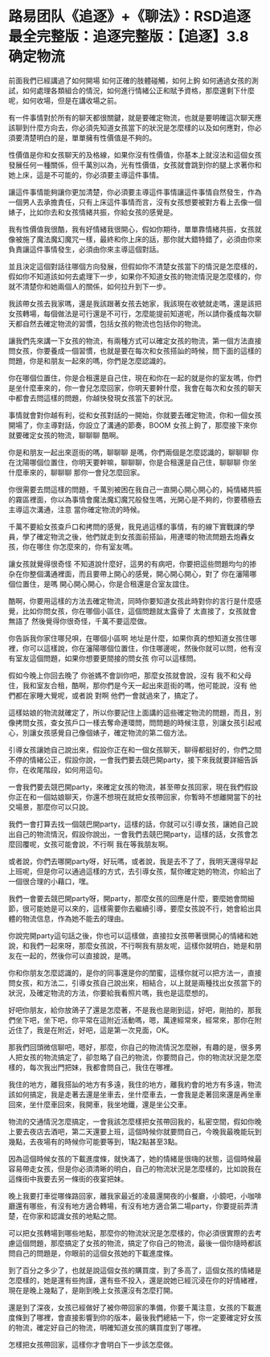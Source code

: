 # 路易团队《追逐》+《聊法》：RSD追逐最全完整版：追逐完整版：【追逐】3.8确定物流

前面我們已經講過了如何開場 如何正確的肢體碰觸，如何上鉤 如何通過女孩的測試，如何處理各類組合的情況，如何進行情緒公正和賦予資格，那麼還剩下什麼呢，如何收場，但是在講收場之前。

有一件事情對於所有的聊天都很關鍵，就是要確定物流，也就是要明確這次聊天應該聊到什麼方向去，你必須先知道女孩當下的狀況是怎麼樣的以及如何應對，你必須要清楚明白的是，單單擁有性價值是不夠的。

性價值是你和女孩聊天的及格線，如果你沒有性價值，你基本上就沒法和這個女孩發展任何一種關係，但千萬別以為，光有性價值，女孩就會跳到你的腿上求著你和她上床，這是不可能的，你必須要主導這件事情。

讓這件事情能夠讓你更加清楚，你必須要主導這件事情讓這件事情自然發生，作為一個男人去承擔責任，只有上床這件事情而言，沒有女孩想要被對方看上去像一個婊子，比如你去和女孩情緒共振，你給女孩的感覺是。

我有性價值我很酷，我有好情緒我很開心，假如你期待，單單靠情緒共振，女孩就像被施了魔法魔幻魔咒一樣，最終和你上床的話，那你就大錯特錯了，必須由你來負責讓這件事情發生，必須由你來主導這個對話。

並且決定這個對話往哪個方向發展，但假如你不清楚女孩當下的情況是怎麼樣的，假如你不知道該如何去處理下一步，如果你不知道女孩的物流情況是怎麼樣的，你就不清楚你和她兩個人的關係，如何拉升到下一步。

我該帶女孩去我家嗎，還是我該跟著女孩去她家，我該現在收號就走嗎，還是該把女孩轉場，每個做法是可行還是不可行，怎麼能提前知道呢，所以請你養成每次聊天都自然去確定物流的習慣，包括女孩的物流也包括你的物流。

讓我們先來講一下女孩的物流，有兩種方式可以確定女孩的物流，第一個方法直接問女孩，你要養成一個習慣，也就是要在每次和女孩搭訕的時候，問下面的這樣的問題，你是和朋友一起來的嗎，你們是怎麼認識的。

你在哪個位置住，你是合租還是自己住，現在和你在一起的就是你的室友嗎，你們是坐什麼車來的，你一會兒怎麼回家，你明天要幹什麼，我會在每次和女孩的聊天中都會去問這樣的問題，你越快發現女孩當下的狀況。

事情就會對你越有利，從和女孩對話的一開始，你就要去確定物流，你和一個女孩開場了，你主導對話，你設立了溝通的節奏，BOOM 女孩上鉤了，那麼接下來你就要確定女孩的物流，聊聊聊 酷啊。

你是和朋友一起出來逛街的嗎，聊聊聊 是嗎，你們兩個是怎麼認識的，聊聊聊 你在沈陽哪個位置住，你明天要幹嘛，聊聊聊，你是合租還是自己住，聊聊聊 你坐什麼車來的，聊聊聊 那你一會兒怎麼回家。

你很需要去問這樣的問題，千萬別被困在我自己一直開心開心開心的，純情緒共振的霧區裡面，你以為事情會魔法魔幻魔咒般發生嗎，光開心是不夠的，你要積極去主導這次溝通，注意 當你確定物流的時候。

千萬不要給女孩查戶口和拷問的感覺，我見過這樣的事情，有的線下實戰課的學員，學了確定物流之後，他們就走到女孩面前搭訕，用連環的物流問題去炮轟女孩，你在哪住 你怎麼來的，你有室友嗎。

讓女孩就覺得很奇怪 不知道說什麼好，這男的有病吧，你要把這些問題均勻的掺杂在你整個溝通裡面，而且要帶上開心的感覺，開心開心開心，對了 你在瀋陽哪個位置住，是嗎 開心開心開心，你是合租還是合室友誼住。

酷啊，你要用這樣的方法去確定物流，同時你要知道女孩此時對你的言行是什麼感覺，比如你問女孩，你在哪個小區住，這個問題就太露骨了 太直接了，女孩就會無語了 然後覺得你很奇怪，千萬不要這麼做。

你告訴我你家住哪兒唄，在哪個小區啊 地址是什麼，如果你真的想知道女孩住哪裡，你可以這樣說，你在瀋陽哪個位置住，你住哪邊呢，然後你就可以問，他有沒有室友這個問題，如果你想要更間接的問女孩 你可以這樣問。

假如今晚上你回去晚了 你爸媽不會訓你吧，那麼女孩就會說，沒有 我不和父母住，我和室友合租，酷啊，那你們是今天一起出來逛街的嗎，他可能說，沒有 他們都在家睡大覺呢，或者說 對啊 他們一會就過來了，搞定了。

這樣姑娘的物流就確定了，所以你要記住上面講的這些確定物流的問題，而且，別像拷問女孩，查女孩戶口一樣去奪命連環問，問問題的時候注意，別讓女孩引起戒心，別讓女孩感覺自己像個婊子，確定物流的第二個方法。

引導女孩讓她自己說出來，假設你正在和一個女孩聊天，聊得都挺好的，你們之間不停的情緒公正，假設你說，一會我們要去競巴開party，接下來我就要詳細告訴你，在收尾階段，如何用這句。

一會我們要去競巴開party，來確定女孩的物流，甚至帶女孩回家，現在我們假設你正在和一個姑娘聊天，你還不想現在就把女孩帶回家，你暫時不想離開當下的社交場景，那麼你可以只說。

我們一會打算去找一個競巴開party，這樣的話，你就可以引導女孩，讓她自己說出自己的物流情況，假設你說出，一會我們去競巴開party，這樣的話，女孩會怎麼回覆呢，女孩可能會說，不行啊 我在等我朋友啊。

或者說，你們去哪開party呀，好玩嗎，或者說，我是去不了了，我明天還得早起上班呢，但是你可以通過這樣的方式，去引導女孩，幫你確定她的物流，你給出了一個很合理的小藉口，嘿。

我們一會要去競巴開party呀，開party，那麼女孩的回應是什麼，要麼她會問細節，很可能她是可以來的，這樣需要你去繼續引導，要麼女孩說不行，她會給出具體的物流信息，作為她不能去的理由。

你說完開party這句話之後，你也可以這樣做，直接拉女孩帶著很開心的情緒和她說，和我們一起來呀，那麼女孩說，不行啊我有朋友呢，這樣你就明白，她是和朋友在一起的，然後你可以直接說，是嗎。

你和你朋友怎麼認識的，是你的同事還是你的閨蜜，這樣你就可以把方法一，直接問女孩，和方法二，引導女孩自己說出來，相結合，以上就是兩種找出女孩當下的狀況，及確定物流的方法，你要給我看照片嗎，我也是這麼想的。

好吧你朋友，給你放鴿子了還是怎麼著，不是我也是剛到這，好吧，剛拍的，那我們坐下吧，坐下吧，你平常在這附近活動嗎，嗯，萬達經常來，經常來，那你在附近住了，我是在附近，好吧，這是第一次見面，OK。

那我們回頭微信聊吧，嗯好，那麼，你自己的物流情況怎麼辦，有趣的是，很多男人把女孩的物流搞定了，卻忽略了自己的物流，你要問自己，你的物流狀況是怎麼樣的，每次我出門把妹，我都會問自己，我住在哪裡。

我住的地方，離我搭訕的地方有多遠，我住的地方，離我約會的地方有多遠，物流該如何搞定，我是走著去還是坐車去，坐什麼車去，一會我是走著回來還是再坐車回來，坐什麼車回來，我開車，我坐地鐵，還是坐公交車。

物流的交通情況怎麼搞定，一會我該怎麼樣把女孩帶回我的，私密空間，假如你晚上要去夜店去酒吧，第二天還要上班，這個時候你就要問自己，今晚我最晚能玩到幾點，去夜場有的時候你可能要等到，1點2點甚至3點。

因為這個時候女孩的下載進度條，就快滿了，她的情緒是很嗨的狀態，這個時候最容易帶走女孩，但是你必須清晰的明白，自己的物流狀況是怎麼樣的，比如說我在這條街中我要去另一條街的夜宴把妹。

晚上我要打車從哪條路回家，離我家最近的凌晨還開夜的小餐廳，小鏡吧，小咖啡廳還有哪些，有沒有地方適合轉場，有沒有地方適合第二場party，你要提前弄清楚，在你家和認識女孩的地點之間。

可以把女孩轉場到哪些地點，那麼你的物流狀況是怎麼樣的，你必須很實際的去考慮這個問題，那麼搞定了女孩的物流，搞定了你自己的物流，最後一個你隨時都該問自己的問題是，你眼前的這個女孩她的下載進度條。

到了百分之多少了，也就是說這個女孩的購買度，到了多高了，這個女孩的情緒是怎麼樣的，她是還有些拘謹，還有些不投入，還是說她已經沉浸在你的好情緒裡，現在是晚上幾點了，是剛到晚上女孩還沒有怎麼打開。

還是到了深夜，女孩已經做好了被你帶回家的準備，你要千萬注意，女孩的下載進度條到了哪裡，會直接影響到你的版本，最後我們總結一下，你一定要確定好女孩的物流，確定好自己的物流，明確知道女孩的購買度到了哪裡。

怎樣把女孩帶回家，這樣你才會明白下一步該怎麼做。